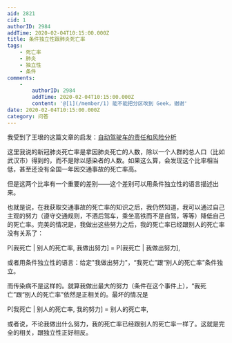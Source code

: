 ```yaml
---
aid: 2821
cid: 1
authorID: 2984
addTime: 2020-02-04T10:15:00.000Z
title: 条件独立性跟肺炎死亡率
tags:
    - 死亡率
    - 肺炎
    - 独立性
    - 条件
comments:
    -
        authorID: 2984
        addTime: 2020-02-04T10:15:00.000Z
        content: '@[1](/member/1) 能不能把分区改到 Geek，谢谢'
date: 2020-02-04T10:15:00.000Z
category: 问答
---
```


我受到了王垠的这篇文章的启发：[自动驾驶车的责任和风险分析](http://www.yinwang.org/blog-cn/2019/09/30/autopilot-responsibility)

这里我说的新冠肺炎死亡率是拿因肺炎死亡的人数，除以一个人群的总人口（比如武汉市）得到的，而不是除以感染者的人数。如果这么算，会发现这个比率相当低，甚至还没有全国一年因交通事故的死亡率高。

但是这两个比率有一个重要的差别——这个差别可以用条件独立性的语言描述出来。

也就是说，在我获取交通事故的死亡率的知识之后，我仍然知道，我可以通过自己主观的努力（遵守交通规则，不酒后驾车，乘坐高铁而不是自驾，等等）降低自己的死亡率。完美的情况是，我做出这些努力之后，我的死亡率已经跟别人的死亡率没有关系了：

P\[我死亡 | 别人的死亡率, 我做出努力\] = P\[我死亡 | 我做出努力\],

或者用条件独立性的语言：给定"我做出努力"，“我死亡”跟“别人的死亡率”条件独立。

而传染病不是这样的。就算我做出最大的努力（条件在这个事件上），“我死亡”跟“别人的死亡率”依然是正相关的。最坏的情况是

P\[我死亡 | 别人的死亡率, 我的努力\] = 别人的死亡率,

或者说，不论我做出什么努力，我的死亡率已经跟别人的死亡率一样了。这就是完全的相关，跟独立性正好相反。
